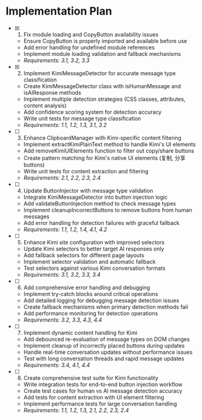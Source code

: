 # Implementation Plan

- [x] 1. Fix module loading and CopyButton availability issues
  - Ensure CopyButton is properly imported and available before use
  - Add error handling for undefined module references
  - Implement module loading validation and fallback mechanisms
  - _Requirements: 3.1, 3.2, 3.3_

- [x] 2. Implement KimiMessageDetector for accurate message type classification
  - Create KimiMessageDetector class with isHumanMessage and isAIResponse methods
  - Implement multiple detection strategies (CSS classes, attributes, content analysis)
  - Add confidence scoring system for detection accuracy
  - Write unit tests for message type classification
  - _Requirements: 1.1, 1.2, 1.3, 3.1, 3.2_

- [ ] 3. Enhance ClipboardManager with Kimi-specific content filtering
  - Implement extractKimiPlainText method to handle Kimi's UI elements
  - Add removeKimiUIElements function to filter out copy/share buttons
  - Create pattern matching for Kimi's native UI elements (复制, 分享 buttons)
  - Write unit tests for content extraction and filtering
  - _Requirements: 2.1, 2.2, 2.3, 2.4_

- [ ] 4. Update ButtonInjector with message type validation
  - Integrate KimiMessageDetector into button injection logic
  - Add validateButtonInjection method to check message types
  - Implement cleanupIncorrectButtons to remove buttons from human messages
  - Add error handling for detection failures with graceful fallback
  - _Requirements: 1.1, 1.2, 1.4, 4.1, 4.2_

- [ ] 5. Enhance Kimi site configuration with improved selectors
  - Update Kimi selectors to better target AI responses only
  - Add fallback selectors for different page layouts
  - Implement selector validation and automatic fallback
  - Test selectors against various Kimi conversation formats
  - _Requirements: 3.1, 3.2, 3.3, 3.4_

- [ ] 6. Add comprehensive error handling and debugging
  - Implement try-catch blocks around critical operations
  - Add detailed logging for debugging message detection issues
  - Create fallback mechanisms when primary detection methods fail
  - Add performance monitoring for detection operations
  - _Requirements: 3.2, 3.3, 4.3, 4.4_

- [ ] 7. Implement dynamic content handling for Kimi
  - Add debounced re-evaluation of message types on DOM changes
  - Implement cleanup of incorrectly placed buttons during updates
  - Handle real-time conversation updates without performance issues
  - Test with long conversation threads and rapid message updates
  - _Requirements: 3.4, 4.1, 4.4_

- [ ] 8. Create comprehensive test suite for Kimi functionality
  - Write integration tests for end-to-end button injection workflow
  - Create test cases for human vs AI message detection accuracy
  - Add tests for content extraction with UI element filtering
  - Implement performance tests for large conversation handling
  - _Requirements: 1.1, 1.2, 1.3, 2.1, 2.2, 2.3, 2.4_